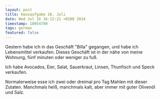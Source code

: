 ```yaml
---
layout: post
title: Hausaufgabe 16. Juli
date: Wed Jul 16 16:12:21 +0200 2014
timestamp: 18954790
tags: german
featured: false
---
```

Gestern habe ich in das Geschäft "Billa" gegangen, und habe ich Lebensmittel verkaufen. Dieses Geschäft ist in der nähe von meine Wohnung, fünf minuten  oder weniger zu fuß.

Ich habe Avocados, Eier, Salat, Sauerkraut, Linsen, Thunfisch und Speck verkaufen.

Normalerweise esse ich zwei oder dreimal pro Tag Mahlen mit dieser Zutaten. Manchmals heiß, manchmals kalt, aber immer mit guter Olivenöl und Salz.
